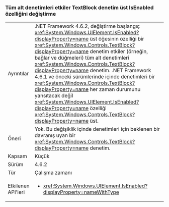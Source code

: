 ### <a name="changing-the-isenabled-property-of-the-parent-of-a-textblock-control-affects-any-child-controls"></a>Tüm alt denetimleri etkiler TextBlock denetim üst IsEnabled özelliğini değiştirme

|   |   |
|---|---|
|Ayrıntılar|.NET Framework 4.6.2, değiştirme başlangıç <xref:System.Windows.UIElement.IsEnabled?displayProperty=name> üst öğesinin özelliği bir <xref:System.Windows.Controls.TextBlock?displayProperty=name> denetim etkiler (örneğin, bağlar ve düğmeleri) tüm alt denetimleri <xref:System.Windows.Controls.TextBlock?displayProperty=name> denetim. .NET Framework 4.6.1 ve önceki sürümlerinde içinde denetimleri bir <xref:System.Windows.Controls.TextBlock?displayProperty=name> her zaman durumunu yansıtacak değil <xref:System.Windows.UIElement.IsEnabled?displayProperty=name> özelliği <xref:System.Windows.Controls.TextBlock?displayProperty=name> üst.|
|Öneri|Yok. Bu değişiklik içinde denetimleri için beklenen bir davranış uyan bir <xref:System.Windows.Controls.TextBlock?displayProperty=name> denetim.|
|Kapsam|Küçük|
|Sürüm|4.6.2|
|Tür|Çalışma zamanı|
|Etkilenen API'leri|<ul><li><xref:System.Windows.UIElement.IsEnabled?displayProperty=nameWithType></li></ul>|

